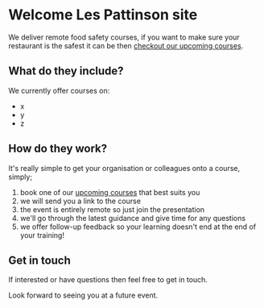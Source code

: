 # Welcome Les Pattinson site

We deliver remote food safety courses, if you want to make sure your restaurant is the safest it can be then [checkout our upcoming courses](https://www.eventbrite.co.uk/).

## What do they include?
We currently offer courses on:
- x
- y
- z

## How do they work?
It's really simple to get your organisation or colleagues onto a course, simply;

1. book one of our [upcoming courses](https://www.eventbrite.co.uk/) that best suits you
2. we will send you a link to the course
3. the event is entirely remote so just join the presentation
4. we'll go through the latest guidance and give time for any questions
5. we offer follow-up feedback so your learning doesn't end at the end of your training!

## Get in touch
If interested or have questions then feel free to get in touch.

Look forward to seeing you at a future event.
